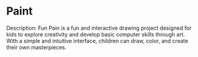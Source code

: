 # Paint
Description: Fun Pain is a fun and interactive drawing project designed for kids to explore creativity and develop basic computer skills through art. With a simple and intuitive interface, children can draw, color, and create their own masterpieces. 
